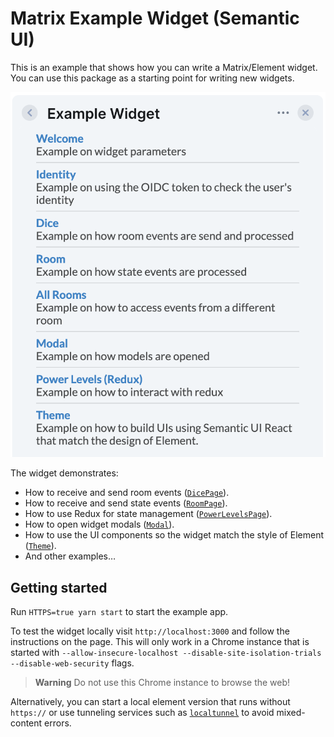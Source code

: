 # Matrix Example Widget (Semantic UI)

This is an example that shows how you can write a Matrix/Element widget.
You can use this package as a starting point for writing new widgets.

![](./docs/widget-overview.png)

The widget demonstrates:

- How to receive and send room events ([`DicePage`](./src/DicePage/DicePage.tsx)).
- How to receive and send state events ([`RoomPage`](./src/RoomPage/RoomPage.tsx)).
- How to use Redux for state management ([`PowerLevelsPage`](./src/PowerLevelsPage/PowerLevelsPage.tsx)).
- How to open widget modals ([`Modal`](./src/ModalPage/ModalPage.tsx)).
- How to use the UI components so the widget match the style of Element ([`Theme`](./src/ThemePage/ThemePage.tsx)).
- And other examples…

## Getting started

Run `HTTPS=true yarn start` to start the example app.

To test the widget locally visit `http://localhost:3000` and follow the instructions on the page.
This will only work in a Chrome instance that is started with `--allow-insecure-localhost --disable-site-isolation-trials --disable-web-security` flags.

> **Warning** Do not use this Chrome instance to browse the web!

Alternatively, you can start a local element version that runs without `https://` or use tunneling services such as [`localtunnel`](https://github.com/localtunnel/localtunnel) to avoid mixed-content errors.
